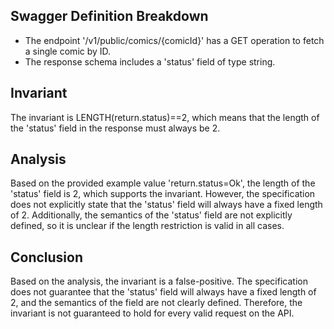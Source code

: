 ## Swagger Definition Breakdown
- The endpoint '/v1/public/comics/{comicId}' has a GET operation to fetch a single comic by ID.
- The response schema includes a 'status' field of type string.

## Invariant
The invariant is LENGTH(return.status)==2, which means that the length of the 'status' field in the response must always be 2.

## Analysis
Based on the provided example value 'return.status=Ok', the length of the 'status' field is 2, which supports the invariant. However, the specification does not explicitly state that the 'status' field will always have a fixed length of 2. Additionally, the semantics of the 'status' field are not explicitly defined, so it is unclear if the length restriction is valid in all cases.

## Conclusion
Based on the analysis, the invariant is a false-positive. The specification does not guarantee that the 'status' field will always have a fixed length of 2, and the semantics of the field are not clearly defined. Therefore, the invariant is not guaranteed to hold for every valid request on the API.
